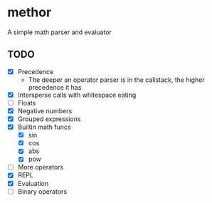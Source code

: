 # methor

A simple math parser and evaluator

## TODO

- [x] Precedence
  - The deeper an operator parser is in the callstack, the higher precedence it has
- [x] Intersperse calls with whitespace eating
- [ ] Floats
- [x] Negative numbers
- [x] Grouped expressions
- [x] Builtin math funcs
  - [x] sin
  - [x] cos
  - [x] abs
  - [x] pow
- [ ] More operators
- [x] REPL
- [x] Evaluation
- [ ] Binary operators

